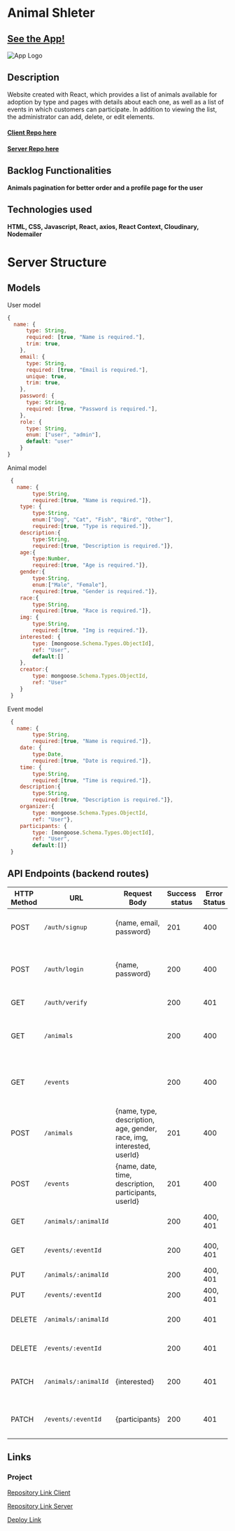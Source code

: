 # Animal Shleter

## [See the App!](www.your-deploy-url-here.com)

![App Logo](https://res.cloudinary.com/dh8naz2ht/image/upload/v1743757502/animal-shelter-app/zd0ei0nkli6iha3yhb0y.jpg)

## Description

Website created with React, which provides a list of animals available for adoption by type and pages with details about each one, as well as a list of events in which customers can participate. In addition to viewing the list, the administrator can add, delete, or edit elements.

#### [Client Repo here](https://github.com/xMrAvocado/animal-shelter-client)
#### [Server Repo here](https://github.com/xMrAvocado/animal-shelter-server)

## Backlog Functionalities

**Animals pagination for better order and a profile page for the user**

## Technologies used

**HTML, CSS, Javascript, React, axios, React Context, Cloudinary, Nodemailer**

# Server Structure

## Models

User model

```javascript
{
  name: {
      type: String,
      required: [true, "Name is required."],
      trim: true,
    },
    email: {
      type: String,
      required: [true, "Email is required."],
      unique: true,
      trim: true,
    },
    password: {
      type: String,
      required: [true, "Password is required."],
    },
    role: {
      type: String,
      enum: ["user", "admin"],
      default: "user"
    }
}
```

Animal model

```javascript
 {
   name: {
        type:String,
        required:[true, "Name is required."]},
    type: {
        type:String,
        enum:["Dog", "Cat", "Fish", "Bird", "Other"],
        required:[true, "Type is required."]},
    description:{
        type:String,
        required:[true, "Description is required."]},
    age:{
        type:Number,
        required:[true, "Age is required."]},
    gender:{
        type:String,
        enum:["Male", "Female"],
        required:[true, "Gender is required."]},
    race:{
        type:String,
        required:[true, "Race is required."]},
    img: {
        type:String,
        required:[true, "Img is required."]},
    interested: {
        type: [mongoose.Schema.Types.ObjectId],
        ref: "User",
        default:[]
    },
    creator:{
        type: mongoose.Schema.Types.ObjectId,
        ref: "User"
    } 
 }
```

Event model

```javascript
 {
   name: {
        type:String,
        required:[true, "Name is required."]},
    date: {
        type:Date,
        required:[true, "Date is required."]},
    time: {
        type:String,
        required:[true, "Time is required."]},
    description:{
        type:String,
        required:[true, "Description is required."]},
    organizer:{
        type: mongoose.Schema.Types.ObjectId,
        ref: "User"},
    participants: {
        type: [mongoose.Schema.Types.ObjectId],
        ref: "User",
        default:[]} 
 }
```

## API Endpoints (backend routes)

| HTTP Method | URL                         | Request Body                                                         | Success status | Error Status | Description                                 |
| ----------- | --------------------------- | -------------------------------------------------------------------- | -------------- | ------------ | ------------------------------------------- |
| POST        | `/auth/signup`              | {name, email, password}                                              | 201            | 400          | Registers the user in the Database          |
| POST        | `/auth/login`               | {name, password}                                                     | 200            | 400          | Validates credentials, creates and sends Token|
| GET         | `/auth/verify`              |                                                                      | 200            | 401          | Verifies the user Token                     |
| GET         | `/animals`                  |                                                                      | 200            | 400          | Show animals in the DB, only name and images|
| GET         | `/events`                   |                                                                      | 200            | 400          | Show events in the DB, only title and date  |
| POST        | `/animals`                  | {name, type, description, age, gender, race, img, interested, userId}| 201            | 400          | Creates a new animal Document               |
| POST        | `/events`                   | {name, date, time, description, participants, userId}                | 201            | 400          | Creates a new event Document                |
| GET         | `/animals/:animalId`        |                                                                      | 200            | 400, 401     | Sends all animal Details                    |
| GET         | `/events/:eventId`          |                                                                      | 200            | 400, 401     | Sends all event Details                     |
| PUT         | `/animals/:animalId`        |                                                                      | 200            | 400, 401     | Edits animal document                       |
| PUT         | `/events/:eventId`          |                                                                      | 200            | 400, 401     | Edits event document                        |
| DELETE      | `/animals/:animalId`        |                                                                      | 200            | 401          | Deletes animal document                     |
| DELETE      | `/events/:eventId`          |                                                                      | 200            | 401          | Deletes event document                      |
| PATCH       | `/animals/:animalId`        | {interested}                                                         | 200            | 401          | Adds an user to the interested list         |
| PATCH       | `/events/:eventId`          | {participants}                                                       | 200            | 401          | Adds an user to the participants list       |
  
## Links

### Project

[Repository Link Client](https://github.com/xMrAvocado/animal-shelter-client)

[Repository Link Server](https://github.com/xMrAvocado/animal-shelter-server)

[Deploy Link](https://animalshelterapp.netlify.app/)